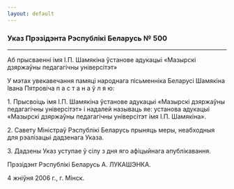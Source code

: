 ```yaml
---
layout: default
---
```


### Указ Прэзідэнта Рэспублікі Беларусь № 500

****

<span class="underline"></span>

Аб прысваенні імя I.П. Шамякіна ўстанове адукацыі «Мазырскі дзяржаўны
педагагічны універсітэт»

У мэтах увекавечання памяці народнага пісьменніка Беларусі Шамякіна
Iвана Пятровіча п а с т а н а ў л я ю:

1\. Прысвоіць імя I.П. Шамякіна ўстанове адукацыі «Мазырскі дзяржаўны
педагагічны універсітэт» і надалей называць яе: установа адукацыі
«Мазырскі дзяржаўны педагагічны універсітэт імя I.П. Шамякіна».

2\. Савету Міністраў Рэспублікі Беларусь прыняць меры, неабходныя для
рэалізацыі дадзенага Указа.

3\. Дадзены Указ уступае ў сілу з дня яго афіцыйнага апублікавання.

Прэзідэнт Рэспублікі Беларусь А. ЛУКАШЭНКА.

4 жніўня 2006 г., г. Мінск.
